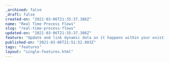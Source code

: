 ```yaml
---
_archived: false
_draft: false
created-on: "2021-03-06T21:35:37.386Z"
name: "Real Time Process Flows"
slug: "real-time-process-flows"
updated-on: "2021-03-06T21:35:37.386Z"
feature: "Update and link dynamic data as it happens within your existing infrastructure."
published-on: "2021-03-06T21:51:52.883Z"
tags: "features"
layout: "single-features.html"
---
```



